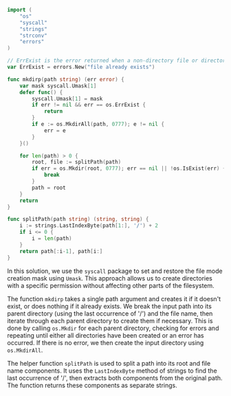 ```go
import (
    "os"
    "syscall"
    "strings"
    "strconv"
    "errors"
)

// ErrExist is the error returned when a non-directory file or directory that already exists is given.
var ErrExist = errors.New("file already exists")

func mkdirp(path string) (err error) {
    var mask syscall.Umask[1]
    defer func() {
        syscall.Umask[1] = mask
        if err != nil && err == os.ErrExist {
            return
        }
        if e := os.MkdirAll(path, 0777); e != nil {
            err = e
        }
    }()

    for len(path) > 0 {
        root, file := splitPath(path)
        if err = os.Mkdir(root, 0777); err == nil || !os.IsExist(err) {
            break
        }
        path = root
    }
    return
}

func splitPath(path string) (string, string) {
    i := strings.LastIndexByte(path[1:], '/') + 2
    if i <= 0 {
        i = len(path)
    }
    return path[:i-1], path[i:]
}
```
In this solution, we use the `syscall` package to set and restore the file mode creation mask using `Umask`. This approach allows us to create directories with a specific permission without affecting other parts of the filesystem.

The function `mkdirp` takes a single path argument and creates it if it doesn't exist, or does nothing if it already exists. We break the input path into its parent directory (using the last occurrence of '/') and the file name, then iterate through each parent directory to create them if necessary. This is done by calling `os.Mkdir` for each parent directory, checking for errors and repeating until either all directories have been created or an error has occurred. If there is no error, we then create the input directory using `os.MkdirAll`.

The helper function `splitPath` is used to split a path into its root and file name components. It uses the `LastIndexByte` method of strings to find the last occurrence of '/', then extracts both components from the original path. The function returns these components as separate strings.
